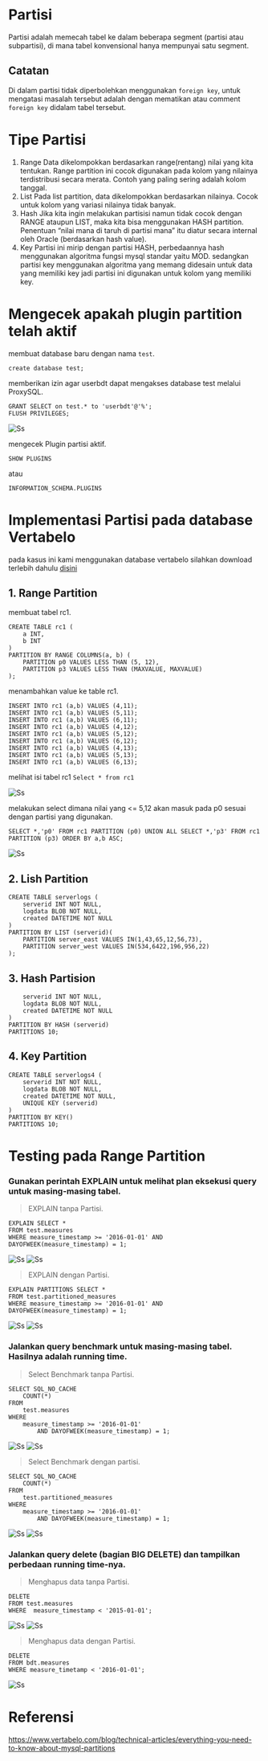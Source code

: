 # Partisi
Partisi adalah memecah tabel ke dalam beberapa segment (partisi atau subpartisi), di mana tabel konvensional hanya mempunyai satu segment.
## Catatan
Di dalam partisi tidak diperbolehkan menggunakan ```foreign key```, untuk mengatasi masalah tersebut adalah dengan mematikan atau comment ```foreign key``` didalam tabel tersebut.
# Tipe Partisi
1. Range
Data dikelompokkan berdasarkan range(rentang) nilai yang kita tentukan. Range partition ini cocok digunakan pada kolom yang nilainya terdistribusi secara merata. Contoh yang paling sering adalah kolom tanggal.
2. List
Pada list partition, data dikelompokkan berdasarkan nilainya. Cocok untuk kolom yang variasi nilainya tidak banyak.
3. Hash
Jika kita ingin melakukan partisisi namun tidak cocok dengan RANGE ataupun LIST, maka kita bisa menggunakan HASH partition. Penentuan “nilai mana di taruh di partisi mana” itu diatur secara internal oleh Oracle (berdasarkan hash value).
4. Key
Partisi ini mirip dengan partisi HASH, perbedaannya hash menggunakan algoritma fungsi mysql standar yaitu MOD. sedangkan partisi key menggunakan algoritma yang memang didesain untuk data yang memiliki key jadi partisi ini digunakan untuk kolom yang memiliki key.

# Mengecek apakah plugin partition telah aktif
membuat database baru dengan nama ```test```.
```
create database test;
```
memberikan izin agar userbdt dapat mengakses database test melalui ProxySQL.
```
GRANT SELECT on test.* to 'userbdt'@'%';
FLUSH PRIVILEGES;
```
![Ss](https://github.com/Nirmala01/Basis-Data-Terdistribusi-BDT-/blob/master/Tugas%202%20Partisi/Ss/user.PNG)

mengecek Plugin partisi aktif. 
```
SHOW PLUGINS 
```
atau
```
INFORMATION_SCHEMA.PLUGINS
```

# Implementasi Partisi pada database Vertabelo
pada kasus ini kami menggunakan database vertabelo silahkan download terlebih dahulu [disini](https://drive.google.com/file/d/0B2Ksz9hP3LtXRUppZHdhT1pBaWM/view) 
## 1. Range Partition
membuat tabel rc1.
```
CREATE TABLE rc1 (
    a INT,
    b INT
)
PARTITION BY RANGE COLUMNS(a, b) (
    PARTITION p0 VALUES LESS THAN (5, 12),
    PARTITION p3 VALUES LESS THAN (MAXVALUE, MAXVALUE)
);
```
menambahkan value ke table rc1.
```
INSERT INTO rc1 (a,b) VALUES (4,11);
INSERT INTO rc1 (a,b) VALUES (5,11);
INSERT INTO rc1 (a,b) VALUES (6,11);
INSERT INTO rc1 (a,b) VALUES (4,12);
INSERT INTO rc1 (a,b) VALUES (5,12);
INSERT INTO rc1 (a,b) VALUES (6,12);
INSERT INTO rc1 (a,b) VALUES (4,13);
INSERT INTO rc1 (a,b) VALUES (5,13);
INSERT INTO rc1 (a,b) VALUES (6,13);
```
melihat isi tabel rc1 ```Select * from rc1```

![Ss](https://github.com/Nirmala01/Basis-Data-Terdistribusi-BDT-/blob/master/Tugas%202%20Partisi/Ss/showisitable.png)

melakukan select dimana nilai yang <= 5,12 akan masuk pada p0 sesuai dengan partisi yang digunakan.
```
SELECT *,'p0' FROM rc1 PARTITION (p0) UNION ALL SELECT *,'p3' FROM rc1 PARTITION (p3) ORDER BY a,b ASC;
```
![Ss](https://github.com/Nirmala01/Basis-Data-Terdistribusi-BDT-/blob/master/Tugas%202%20Partisi/Ss/showpartisi.png)

## 2. Lish Partition
```
CREATE TABLE serverlogs (
    serverid INT NOT NULL, 
    logdata BLOB NOT NULL,
    created DATETIME NOT NULL
)
PARTITION BY LIST (serverid)(
    PARTITION server_east VALUES IN(1,43,65,12,56,73),
    PARTITION server_west VALUES IN(534,6422,196,956,22)
);
```
## 3. Hash Partision
```CREATE TABLE serverlogs2 (
    serverid INT NOT NULL, 
    logdata BLOB NOT NULL,
    created DATETIME NOT NULL
)
PARTITION BY HASH (serverid)
PARTITIONS 10;
```
## 4. Key Partition
```
CREATE TABLE serverlogs4 (
    serverid INT NOT NULL, 
    logdata BLOB NOT NULL,
    created DATETIME NOT NULL,
    UNIQUE KEY (serverid)
)
PARTITION BY KEY()
PARTITIONS 10;
```

# Testing pada Range Partition
### Gunakan perintah EXPLAIN untuk melihat plan eksekusi query untuk masing-masing tabel.
> EXPLAIN tanpa Partisi.
```
EXPLAIN SELECT *
FROM test.measures
WHERE measure_timestamp >= '2016-01-01' AND DAYOFWEEK(measure_timestamp) = 1;
```
![Ss](https://github.com/Nirmala01/Basis-Data-Terdistribusi-BDT-/blob/master/Tugas%202%20Partisi/Ss/explain1.PNG)
![Ss](https://github.com/Nirmala01/Basis-Data-Terdistribusi-BDT-/blob/master/Tugas%202%20Partisi/Ss/explain2.PNG)
> EXPLAIN dengan Partisi.
```
EXPLAIN PARTITIONS SELECT *
FROM test.partitioned_measures
WHERE measure_timestamp >= '2016-01-01' AND DAYOFWEEK(measure_timestamp) = 1;
```
![Ss](https://github.com/Nirmala01/Basis-Data-Terdistribusi-BDT-/blob/master/Tugas%202%20Partisi/Ss/explainparti1.PNG)
![Ss](https://github.com/Nirmala01/Basis-Data-Terdistribusi-BDT-/blob/master/Tugas%202%20Partisi/Ss/explainparti2.PNG)
### Jalankan query benchmark untuk masing-masing tabel. Hasilnya adalah running time.
> Select Benchmark tanpa Partisi.
```
SELECT SQL_NO_CACHE
    COUNT(*)
FROM
    test.measures
WHERE
    measure_timestamp >= '2016-01-01'
        AND DAYOFWEEK(measure_timestamp) = 1;
```
![Ss](https://github.com/Nirmala01/Basis-Data-Terdistribusi-BDT-/blob/master/Tugas%202%20Partisi/Ss/ben.PNG)
![Ss](https://github.com/Nirmala01/Basis-Data-Terdistribusi-BDT-/blob/master/Tugas%202%20Partisi/Ss/ben2.PNG)
> Select Benchmark dengan partisi.
``` 
SELECT SQL_NO_CACHE
    COUNT(*)
FROM
    test.partitioned_measures
WHERE
    measure_timestamp >= '2016-01-01'
        AND DAYOFWEEK(measure_timestamp) = 1;
```
![Ss](https://github.com/Nirmala01/Basis-Data-Terdistribusi-BDT-/blob/master/Tugas%202%20Partisi/Ss/benparti1.PNG)
![Ss](https://github.com/Nirmala01/Basis-Data-Terdistribusi-BDT-/blob/master/Tugas%202%20Partisi/Ss/benparti2.PNG)
### Jalankan query delete (bagian BIG DELETE) dan tampilkan perbedaan running time-nya.
> Menghapus data tanpa Partisi.
```
DELETE
FROM test.measures
WHERE  measure_timestamp < '2015-01-01';

```
![Ss](https://github.com/Nirmala01/Basis-Data-Terdistribusi-BDT-/blob/master/Tugas%202%20Partisi/Ss/delet1.PNG)
![Ss](https://github.com/Nirmala01/Basis-Data-Terdistribusi-BDT-/blob/master/Tugas%202%20Partisi/Ss/delet2.PNG)

> Menghapus data dengan Partisi.
```
DELETE
FROM bdt.measures
WHERE measure_timetamp < '2016-01-01';
```
![Ss](https://github.com/Nirmala01/Basis-Data-Terdistribusi-BDT-/blob/master/Tugas%202%20Partisi/Ss/deletparti1.PNG)
# Referensi
https://www.vertabelo.com/blog/technical-articles/everything-you-need-to-know-about-mysql-partitions
